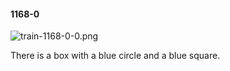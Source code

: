 #### 1168-0
![train-1168-0-0.png](https://github.com/lil-lab/nlvr/raw/master/nlvr/train/images/35/train-1168-0-0.png "train-1168-0-0.png")

There is a box with a blue circle and a blue square.